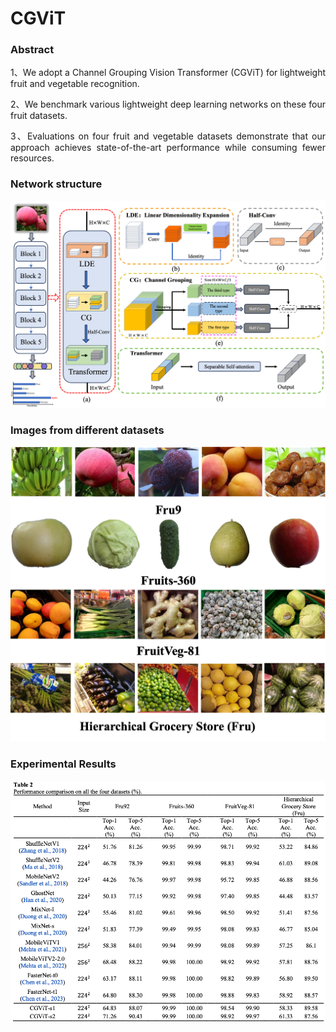 # CGViT
### Abstract

<div style="text-align: justify;">
1、We adopt a Channel Grouping Vision Transformer (CGViT) for lightweight fruit and vegetable recognition.

2、We benchmark various lightweight deep learning networks on these four fruit datasets.

3、Evaluations on four fruit and vegetable datasets demonstrate that our approach achieves state-of-the-art performance while consuming fewer resources.
</div>

### Network structure
![Basic Framework of CGViT](readme_files/structure.png) 

### Images from different datasets
![](readme_files/introduction-2.png) 

### Experimental Results
![](readme_files/table2.png)
